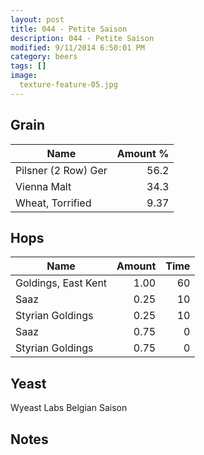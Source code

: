 ```yaml
---
layout: post
title: 044 - Petite Saison
description: 044 - Petite Saison
modified: 9/11/2014 6:50:01 PM
category: beers
tags: []
image:
  texture-feature-05.jpg
---
```



## Grain

| Name | Amount %|
| ---- | ------: |
| Pilsner (2 Row) Ger | 56.2 
| Vienna Malt | 34.3 
| Wheat, Torrified | 9.37 

## Hops

| Name | Amount | Time |
| ---- | -----: | ---: |
| Goldings, East Kent | 1.00 | 60 
| Saaz | 0.25 | 10 
| Styrian Goldings | 0.25 | 10 
| Saaz | 0.75 | 0 
| Styrian Goldings | 0.75 | 0 

## Yeast
Wyeast Labs Belgian Saison

## Notes

